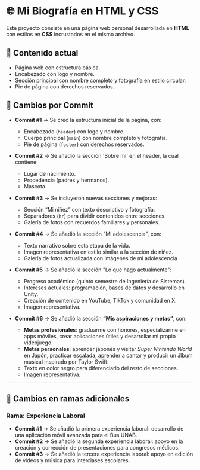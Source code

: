 # 🌐 Mi Biografía en HTML y CSS

Este proyecto consiste en una página web personal desarrollada en **HTML** con estilos en **CSS** incrustados en el mismo archivo.

## 📂 Contenido actual

- Página web con estructura básica.  
- Encabezado con logo y nombre.  
- Sección principal con nombre completo y fotografía en estilo circular.  
- Pie de página con derechos reservados.  

## 📝 Cambios por Commit

- **Commit #1** → Se creó la estructura inicial de la página, con:
  - Encabezado (`header`) con logo y nombre.
  - Cuerpo principal (`main`) con nombre completo y fotografía.
  - Pie de página (`footer`) con derechos reservados.

- **Commit #2** → Se añadió la sección 'Sobre mí' en el header, la cual contiene:
  - Lugar de nacimiento.
  - Procedencia (padres y hermanos).
  - Mascota.

- **Commit #3** → Se incluyeron nuevas secciones y mejoras:
  - Sección “Mi niñez” con texto descriptivo y fotografía.
  - Separadores (`hr`) para dividir contenidos entre secciones.
  - Galería de fotos con recuerdos familiares y personales.

- **Commit #4** → Se añadió la sección "Mi adolescencia", con:
  - Texto narrativo sobre esta etapa de la vida.
  - Imagen representativa en estilo similar a la sección de niñez.
  - Galería de fotos actualizada con imágenes de mi adolescencia

- **Commit #5** → Se añadió la sección "Lo que hago actualmente":
  - Progreso académico (quinto semestre de Ingeniería de Sistemas).
  - Intereses actuales: programación, bases de datos y desarrollo en Unity.
  - Creación de contenido en YouTube, TikTok y comunidad en X.
  - Imagen representativa.

- **Commit #6** → Se añadió la sección **“Mis aspiraciones y metas”**, con:
  - **Metas profesionales**: graduarme con honores, especializarme en apps móviles, crear aplicaciones útiles y desarrollar mi propio videojuego.  
  - **Metas personales**: aprender japonés y visitar *Super Nintendo World* en Japón, practicar escalada, aprender a cantar y producir un álbum musical inspirado por Taylor Swift.  
  - Texto en color negro para diferenciarlo del resto de secciones.  
  - Imagen representativa.

---

## 🌿 Cambios en ramas adicionales

### Rama: Experiencia Laboral
- **Commit #1** → Se añadió la primera experiencia laboral: desarrollo de una aplicación móvil avanzada para el Bus UNAB.  
- **Commit #2** → Se añadió la segunda experiencia laboral: apoyo en la creación y corrección de presentaciones para congresos médicos.  
- **Commit #3** → Se añadió la tercera experiencia laboral: apoyo en edición de videos y música para interclases escolares.